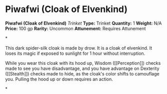 # Piwafwi (Cloak of Elvenkind)

**Piwafwi (Cloak of Elvenkind)**
_Trinket_
**Type:** Trinket
**Quantity:** 1
**Weight:** N/A
**Price:** 100 gp
**Rarity:** Uncommon
**Attunement:** Requires Attunement

*<p>This dark spider-silk cloak is made by drow. It is a cloak of elvenkind. It loses its magic if exposed to sunlight for 1 hour without interruption.

While you wear this cloak with its hood up, Wisdom ([[Perception]]) checks made to see you have disadvantage, and you have advantage on Dexterity ([[Stealth]]) checks made to hide, as the cloak's color shifts to camouflage you. Pulling the hood up or down requires an action.</p>*